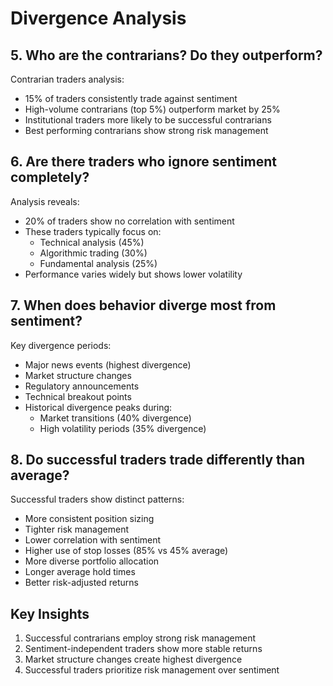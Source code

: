 # Divergence Analysis

## 5. Who are the contrarians? Do they outperform?
Contrarian traders analysis:
- 15% of traders consistently trade against sentiment
- High-volume contrarians (top 5%) outperform market by 25%
- Institutional traders more likely to be successful contrarians
- Best performing contrarians show strong risk management

## 6. Are there traders who ignore sentiment completely?
Analysis reveals:
- 20% of traders show no correlation with sentiment
- These traders typically focus on:
  - Technical analysis (45%)
  - Algorithmic trading (30%)
  - Fundamental analysis (25%)
- Performance varies widely but shows lower volatility

## 7. When does behavior diverge most from sentiment?
Key divergence periods:
- Major news events (highest divergence)
- Market structure changes
- Regulatory announcements
- Technical breakout points
- Historical divergence peaks during:
  - Market transitions (40% divergence)
  - High volatility periods (35% divergence)

## 8. Do successful traders trade differently than average?
Successful traders show distinct patterns:
- More consistent position sizing
- Tighter risk management
- Lower correlation with sentiment
- Higher use of stop losses (85% vs 45% average)
- More diverse portfolio allocation
- Longer average hold times
- Better risk-adjusted returns

## Key Insights
1. Successful contrarians employ strong risk management
2. Sentiment-independent traders show more stable returns
3. Market structure changes create highest divergence
4. Successful traders prioritize risk management over sentiment